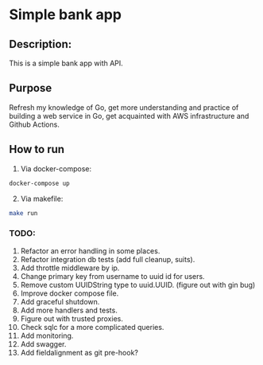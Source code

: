 # Simple bank app

## Description:
This is a simple bank app with API.

## Purpose
Refresh my knowledge of Go, get more understanding and practice of building a web service in Go, get acquainted with AWS infrastructure and Github Actions.

## How to run
1. Via docker-compose:
```bash
docker-compose up
```
2. Via makefile:
```bash
make run
```

### TODO:
1. Refactor an error handling in some places.
2. Refactor integration db tests (add full cleanup, suits).
3. Add throttle middleware by ip.
4. Change primary key from username to uuid id for users.
5. Remove custom UUIDString type to uuid.UUID. (figure out with gin bug)
6. Improve docker compose file.
7. Add graceful shutdown.
8. Add more handlers and tests.
9. Figure out with trusted proxies.
10. Check sqlc for a more complicated queries.
11. Add monitoring.
12. Add swagger.
13. Add fieldalignment as git pre-hook?
